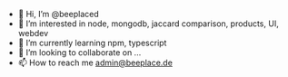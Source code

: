 - 👋 Hi, I’m @beeplaced
- 👀 I’m interested in node, mongodb, jaccard comparison, products, UI, webdev
- 🌱 I’m currently learning npm, typescript
- 💞️ I’m looking to collaborate on ...
- 📫 How to reach me admin@beeplace.de

<!---
beeplaced/beeplaced is a ✨ special ✨ repository because its `README.md` (this file) appears on your GitHub profile.
You can click the Preview link to take a look at your changes.
--->
